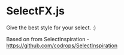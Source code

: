SelectFX.js
===

Give the best style for your select. :)

Based on from SelectInspiration - https://github.com/codrops/SelectInspiration
